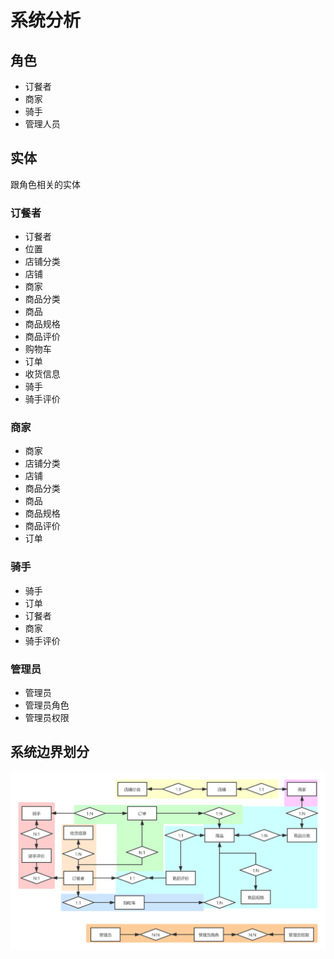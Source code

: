 # 系统分析

## 角色

- 订餐者
- 商家
- 骑手
- 管理人员

## 实体

跟角色相关的实体

### 订餐者

- 订餐者
- 位置
- 店铺分类
- 店铺
- 商家
- 商品分类
- 商品
- 商品规格
- 商品评价
- 购物车
- 订单
- 收货信息
- 骑手
- 骑手评价

### 商家

- 商家
- 店铺分类
- 店铺
- 商品分类
- 商品
- 商品规格
- 商品评价
- 订单

### 骑手

- 骑手
- 订单
- 订餐者
- 商家
- 骑手评价

### 管理员

- 管理员
- 管理员角色
- 管理员权限

## 系统边界划分

![](边界划分.png)

